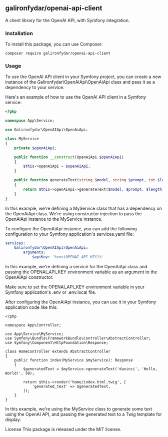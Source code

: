 ## galironfydar/openai-api-client

A client library for the OpenAI API, with Symfony integration.

### Installation
To install this package, you can use Composer:

```
composer require galironfydar/openai-api-client
```

### Usage

To use the OpenAI API client in your Symfony project, you can create a new instance of the Galironfydar\OpenAIApi\OpenAiApi class and pass it as a dependency to your service.

Here's an example of how to use the OpenAI API client in a Symfony service:

```php
<?php

namespace App\Service;

use Galironfydar\OpenAIApi\OpenAiApi;

class MyService
{
    private $openAiApi;

    public function __construct(OpenAiApi $openAiApi)
    {
        $this->openAiApi = $openAiApi;
    }

    public function generateText(string $model, string $prompt, int $length): string
    {
        return $this->openAiApi->generateText($model, $prompt, $length);
    }
}
```

In this example, we're defining a MyService class that has a dependency on the OpenAiApi class. We're using constructor injection to pass the OpenAiApi instance to the MyService instance.

To configure the OpenAiApi instance, you can add the following configuration to your Symfony application's services.yaml file:

```yaml
services:
    Galironfydar\OpenAIApi\OpenAiApi:
        arguments:
            $apiKey: '%env(OPENAI_API_KEY)%'
```

In this example, we're defining a service for the OpenAiApi class and passing the OPENAI_API_KEY environment variable as an argument to the OpenAiApi constructor.

Make sure to set the OPENAI_API_KEY environment variable in your Symfony application's .env or .env.local file.

After configuring the OpenAiApi instance, you can use it in your Symfony application code like this:


```
<?php

namespace App\Controller;

use App\Service\MyService;
use Symfony\Bundle\FrameworkBundle\Controller\AbstractController;
use Symfony\Component\HttpFoundation\Response;

class HomeController extends AbstractController
{
    public function index(MyService $myService): Response
    {
        $generatedText = $myService->generateText('davinci', 'Hello, World!', 50);

        return $this->render('home/index.html.twig', [
            'generated_text' => $generatedText,
        ]);
    }
}
```

In this example, we're using the MyService class to generate some text using the OpenAI API, and passing the generated text to a Twig template for display.

License
This package is released under the MIT license.